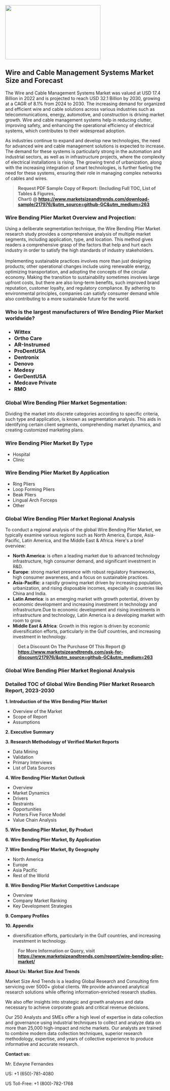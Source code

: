 <p><img class="alignnone size-medium wp-image-20088" src="https://ffe5etoiles.com/wp-content/uploads/2024/12/MST1-300x171.png" alt="" width="300" height="171" /></p><h2>Wire and Cable Management Systems Market Size and Forecast</h2><p>The Wire and Cable Management Systems Market was valued at USD 17.4 Billion in 2022 and is projected to reach USD 32.1 Billion by 2030, growing at a CAGR of 8.1% from 2024 to 2030. The increasing demand for organized and efficient wire and cable solutions across various industries such as telecommunications, energy, automotive, and construction is driving market growth. Wire and cable management systems help in reducing clutter, improving safety, and enhancing the operational efficiency of electrical systems, which contributes to their widespread adoption.</p><p>As industries continue to expand and develop new technologies, the need for advanced wire and cable management solutions is expected to increase. The demand for these systems is particularly strong in the automation and industrial sectors, as well as in infrastructure projects, where the complexity of electrical installations is rising. The growing trend of urbanization, along with the increasing integration of smart technologies, is further fueling the need for these systems, ensuring their role in managing complex networks of cables and wires.</p></p><blockquote id="" class=""><strong>Request PDF Sample Copy of Report: (Including Full TOC, List of Tables &amp; Figures, Chart)&nbsp;@&nbsp;<strong><a href="https://www.marketsizeandtrends.com/download-sample/217976/&utm_source=github-GC&utm_medium=263" target="_blank">https://www.marketsizeandtrends.com/download-sample/217976/&utm_source=github-GC&utm_medium=263</a></strong></strong></blockquote><h3 id="" class="">Wire Bending Plier Market&nbsp;Overview and Projection:</h3><p id="" class="">Using a deliberate segmentation technique, the Wire Bending Plier Market research study provides a comprehensive analysis of multiple market segments, including application, type, and location. This method gives readers a comprehensive grasp of the factors that help and hurt each industry in order to satisfy the high standards of industry stakeholders. <br /> <br />Implementing sustainable practices involves more than just designing products; other operational changes include using renewable energy, optimizing transportation, and adopting the concepts of the circular economy. Making the transition to sustainability sometimes involves large upfront costs, but there are also long-term benefits, such improved brand reputation, customer loyalty, and regulatory compliance. By adhering to environmental principles, companies can satisfy consumer demand while also contributing to a more sustainable future for the world.</p><h3 id="" class="">Who is the largest manufacturers of&nbsp;Wire Bending Plier Market worldwide?</h3><h3 class=""><p><ul><li>Wittex </li><li> Ortho Care </li><li> AR-Instrumed </li><li> ProDentUSA </li><li> Dentronix </li><li> Denovo </li><li> Medesy </li><li> GerDentUSA </li><li> Medcave Private </li><li> RMO</li></ul></p></h3><h3 id="" class="">Global&nbsp;Wire Bending Plier Market Segmentation:</h3><p id="" class="">Dividing the market into discrete categories according to specific criteria, such type and application, is known as segmentation analysis. This aids in identifying certain client segments, comprehending market dynamics, and creating customized marketing plans.</p><h3 id="" class="">Wire Bending Plier Market&nbsp;By Type</h3><p><p><ul><li>Hospital</li><li> Clinic</p></li></ul></p></p><h3 id="" class="">Wire Bending Plier Market&nbsp;By Application</h3><p class=""><p><ul><li>Ring Pliers</li><li> Loop Forming Pliers</li><li> Beak Pliers</li><li> Lingual Arch Forceps</li><li> Other</li></ul></p></p><h3 id="" class="">Global Wire Bending Plier Market Regional Analysis</h3><p id="" class="">To conduct a regional analysis of the global Wire Bending Plier Market, we typically examine various regions such as North America, Europe, Asia-Pacific, Latin America, and the Middle East &amp; Africa. Here's a brief overview:</p><ul><li><strong>North America</strong>: is often a leading market due to advanced technology infrastructure, high consumer demand, and significant investment in R&amp;D.</li><li><strong>Europe</strong>: strong market presence with robust regulatory frameworks, high consumer awareness, and a focus on sustainable practices.</li><li><strong>Asia-Pacific</strong>: a rapidly growing market driven by increasing population, urbanization, and rising disposable incomes, especially in countries like China and India.</li><li><strong>Latin America</strong>: is an emerging market with growth potential, driven by economic development and increasing investment in technology and infrastructure.Due to economic development and rising investments in infrastructure and technology, Latin America is a developing market with room to grow.</li><li><strong>Middle East &amp; Africa</strong>: Growth in this region is driven by economic diversification efforts, particularly in the Gulf countries, and increasing investment in technology.</li></ul><blockquote id="" class=""><strong>Get a Discount On The Purchase Of This Report @ <strong><a href="https://www.marketsizeandtrends.com/ask-for-discount/217976/&utm_source=github-GC&utm_medium=263" target="_blank">https://www.marketsizeandtrends.com/ask-for-discount/217976/&utm_source=github-GC&utm_medium=263</a></strong></strong></blockquote><h3 id="" class="">Global Wire Bending Plier Market Regional Analysis</h3><h3 id="" class="">Detailed TOC of Global Wire Bending Plier Market Research Report, 2023-2030</h3><p id="" class=""><strong>1. Introduction of the Wire Bending Plier Market</strong></p><ul><li>Overview of the Market</li><li>Scope of Report</li><li>Assumptions</li></ul><p id="" class=""><strong>2. Executive Summary</strong></p><p id="" class=""><strong>3. Research Methodology of Verified Market Reports</strong></p><ul><li>Data Mining</li><li>Validation</li><li>Primary Interviews</li><li>List of Data Sources</li></ul><p id="" class=""><strong>4. Wire Bending Plier Market Outlook</strong></p><ul><li>Overview</li><li>Market Dynamics</li><li>Drivers</li><li>Restraints</li><li>Opportunities</li><li>Porters Five Force Model</li><li>Value Chain Analysis</li></ul><p id="" class=""><strong>5. Wire Bending Plier Market, By Product</strong></p><p id="" class=""><strong>6. Wire Bending Plier Market, By Application</strong></p><p id="" class=""><strong>7. Wire Bending Plier Market, By Geography</strong></p><ul><li>North America</li><li>Europe</li><li>Asia Pacific</li><li>Rest of the World</li></ul><p id="" class=""><strong>8. Wire Bending Plier Market Competitive Landscape</strong></p><ul><li>Overview</li><li>Company Market Ranking</li><li>Key Development Strategies</li></ul><p id="" class=""><strong>9. Company Profiles</strong></p><p id="" class=""><strong>10. Appendix</strong></p><ul><li>diversification efforts, particularly in the Gulf countries, and increasing investment in technology.</li></ul><blockquote id="" class=""><strong>For More Information or Query, visit <strong><strong><a href="https://www.marketsizeandtrends.com/report/wire-bending-plier-market/" target="_blank">https://www.marketsizeandtrends.com/report/wire-bending-plier-market/</a></strong></strong></strong></blockquote><p id="" class=""><strong>About Us: Market Size And Trends</strong></p><p id="" class="">Market Size And Trends is a leading Global Research and Consulting firm servicing over 5000+ global clients. We provide advanced analytical research solutions while offering information-enriched research studies.</p><p id="" class="">We also offer insights into strategic and growth analyses and data necessary to achieve corporate goals and critical revenue decisions.</p><p id="" class="">Our 250 Analysts and SMEs offer a high level of expertise in data collection and governance using industrial techniques to collect and analyze data on more than 25,000 high-impact and niche markets. Our analysts are trained to combine modern data collection techniques, superior research methodology, expertise, and years of collective experience to produce informative and accurate research.</p><p id="" class=""><strong>Contact us:</strong></p><p id="" class="">Mr. Edwyne Fernandes</p><p id="" class="">US: +1 (650)-781-4080</p><p id="" class="">US Toll-Free: +1 (800)-782-1768</p>
